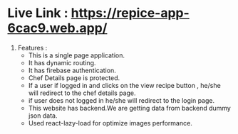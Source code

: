 # Live Link : <https://repice-app-6cac9.web.app/>


1. Features : 
    - This is a single page application.
    - It has dynamic routing.
    - It has firebase authentication.
    - Chef Details page is protected.
    - If a user if logged in and clicks on the view recipe button , he/she will redirect to
    the chef details page.
    - if user does not logged in he/she will redirect to the login page.
    - This website has backend.We are getting data from backend dummy json data.
    - Used react-lazy-load for optimize images performance.
    